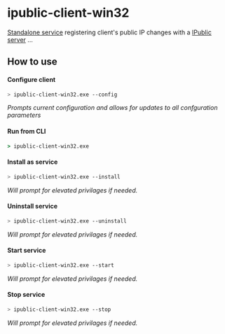 # ipublic-client-win32
[Standalone service](https://github.com/ofzza/dotnet-standalone-service) registering client's public IP changes with a [IPublic server](https://github.com/ofzza/ipublic-server) ...

## How to use

#### Configure client
```sh
> ipublic-client-win32.exe --config
```
*Prompts current configuration and allows for updates to all confguration parameters*

#### Run from CLI
```cmd
> ipublic-client-win32.exe
```

#### Install as service
```sh
> ipublic-client-win32.exe --install
```
*Will prompt for elevated privilages if needed.*

#### Uninstall service
```sh
> ipublic-client-win32.exe --uninstall
```
*Will prompt for elevated privilages if needed.*

#### Start service
```sh
> ipublic-client-win32.exe --start
```
*Will prompt for elevated privilages if needed.*

#### Stop service
```sh
> ipublic-client-win32.exe --stop
```
*Will prompt for elevated privilages if needed.*
